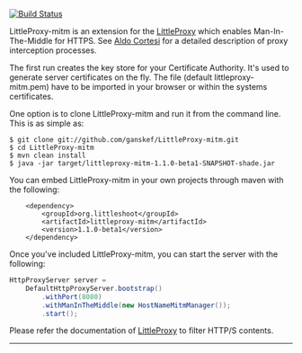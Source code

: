 [![Build Status](https://travis-ci.org/ganskef/LittleProxy-mitm.png?branch=master)](https://travis-ci.org/ganskef/LittleProxy-mitm)

LittleProxy-mitm is an extension for the [LittleProxy](https://github.com/adamfisk/LittleProxy)
which enables Man-In-The-Middle for HTTPS. See 
[Aldo Cortesi](http://corte.si/posts/code/mitmproxy/howitworks/index.html) for 
a detailed description of proxy interception processes.

The first run creates the key store for your Certificate Authority. It's used to
generate server certificates on the fly. The file (default littleproxy-mitm.pem)
have to be imported in your browser or within the systems certificates.


One option is to clone LittleProxy-mitm and run it from the command line. This is as simple as:

```
$ git clone git://github.com/ganskef/LittleProxy-mitm.git
$ cd LittleProxy-mitm
$ mvn clean install
$ java -jar target/littleproxy-mitm-1.1.0-beta1-SNAPSHOT-shade.jar
```

You can embed LittleProxy-mitm in your own projects through maven with the following:

```
    <dependency>
        <groupId>org.littleshoot</groupId>
        <artifactId>littleproxy-mitm</artifactId>
        <version>1.1.0-beta1</version>
    </dependency>
```

Once you've included LittleProxy-mitm, you can start the server with the following:

```java
HttpProxyServer server =
    DefaultHttpProxyServer.bootstrap()
        .withPort(8080)
        .withManInTheMiddle(new HostNameMitmManager());
        .start();
```

Please refer the documentation of [LittleProxy](https://github.com/adamfisk/LittleProxy)
to filter HTTP/S contents.

---------------

